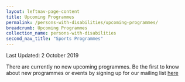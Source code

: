 ```yaml
---
layout: leftnav-page-content
title: Upcoming Programmes
permalink: /persons-with-disabilities/upcoming-programmes/
breadcrumb: Upcoming Programmes
collection_name: persons-with-disabilities
second_nav_title: "Sports Programmes"
---
```


Last Updated: 2 October 2019

There are currently no new upcoming programmes. Be the first to know about new programmes or events by signing up for our mailing list  [here](http://www.go.gov.sg/dsmp-mailinglist)
